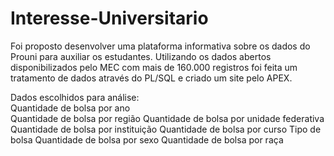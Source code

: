 # Interesse-Universitario
Foi proposto desenvolver uma plataforma informativa sobre os dados do Prouni para auxiliar os estudantes. Utilizando os dados abertos disponibilizados pelo MEC com mais de 160.000 registros foi feita um tratamento de dados através do PL/SQL e criado um site pelo APEX.

Dados escolhidos para análise:
 <br> Quantidade de bolsa por ano
 <br> Quantidade de bolsa por região
 Quantidade de bolsa por unidade federativa
 Quantidade de bolsa por instituição
 Quantidade de bolsa por curso
 Tipo de bolsa
 Quantidade de bolsa por sexo
 Quantidade de bolsa por raça
